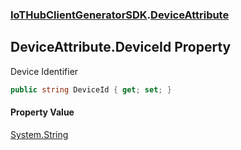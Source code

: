 ### [IoTHubClientGeneratorSDK](IoTHubClientGeneratorSDK.md 'IoTHubClientGeneratorSDK').[DeviceAttribute](IoTHubClientGeneratorSDK.DeviceAttribute.md 'IoTHubClientGeneratorSDK.DeviceAttribute')

## DeviceAttribute.DeviceId Property

Device Identifier

```csharp
public string DeviceId { get; set; }
```

#### Property Value
[System.String](https://docs.microsoft.com/en-us/dotnet/api/System.String 'System.String')